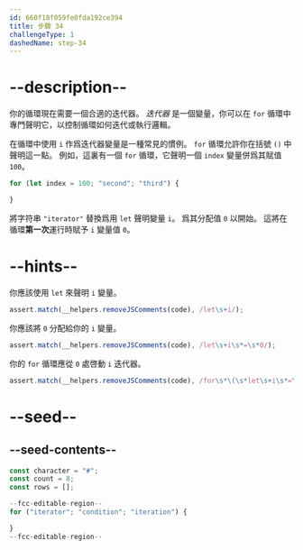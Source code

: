 ```yaml
---
id: 660f18f059fe0fda192ce394
title: 步驟 34
challengeType: 1
dashedName: step-34
---
```


# --description--

你的循環現在需要一個合適的迭代器。 <dfn>迭代器</dfn> 是一個變量，你可以在 `for` 循環中專門聲明它，以控制循環如何迭代或執行邏輯。

在循環中使用 `i` 作爲迭代器變量是一種常見的慣例。 `for` 循環允許你在括號 `()` 中聲明這一點。 例如，這裏有一個 `for` 循環，它聲明一個 `index` 變量併爲其賦值 `100`。

```js
for (let index = 100; "second"; "third") {

}
```

將字符串 `"iterator"` 替換爲用 `let` 聲明變量 `i`。 爲其分配值 `0` 以開始。 這將在循環**第一次**運行時賦予 `i` 變量值 `0`。

# --hints--

你應該使用 `let` 來聲明 `i` 變量。

```js
assert.match(__helpers.removeJSComments(code), /let\s+i/);
```

你應該將 `0` 分配給你的 `i` 變量。

```js
assert.match(__helpers.removeJSComments(code), /let\s+i\s*=\s*0/);
```

你的 `for` 循環應從 `0` 處啓動 `i` 迭代器。

```js
assert.match(__helpers.removeJSComments(code), /for\s*\(\s*let\s+i\s*=\s*0/);
```

# --seed--

## --seed-contents--

```js
const character = "#";
const count = 8;
const rows = [];

--fcc-editable-region--
for ("iterator"; "condition"; "iteration") {

}
--fcc-editable-region--
```
